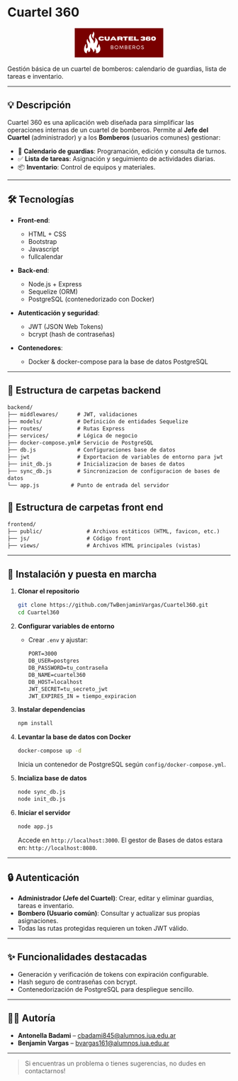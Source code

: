 # Cuartel 360

<p align="center">
  <img src="frontend/public/img/Logo2.png" alt="Logo Cuartel 360" width="200" />
</p>

Gestión básica de un cuartel de bomberos: calendario de guardias, lista de tareas e inventario.

---

## 💡 Descripción

Cuartel 360 es una aplicación web diseñada para simplificar las operaciones internas de un cuartel de bomberos. Permite al **Jefe del Cuartel** (administrador) y a los **Bomberos** (usuarios comunes) gestionar:

* 📅 **Calendario de guardias**: Programación, edición y consulta de turnos.
* ✅ **Lista de tareas**: Asignación y seguimiento de actividades diarias.
* 📦 **Inventario**: Control de equipos y materiales.

---

## 🛠 Tecnologías
* **Front-end**:
  * HTML + CSS
  * Bootstrap
  * Javascript
  * fullcalendar
    
* **Back‑end**:

  * Node.js + Express
  * Sequelize (ORM)
  * PostgreSQL (contenedorizado con Docker)

* **Autenticación y seguridad**:

  * JWT (JSON Web Tokens)
  * bcrypt (hash de contraseñas)

* **Contenedores**:

  * Docker & docker-compose para la base de datos PostgreSQL

---

## 📂 Estructura de carpetas backend

```plain
backend/
├── middlewares/      # JWT, validaciones
├── models/           # Definición de entidades Sequelize
├── routes/           # Rutas Express
├── services/         # Lógica de negocio
├── docker-compose.yml# Servicio de PostgreSQL
├── db.js             # Configuraciones base de datos
├── jwt               # Exportacion de variables de entorno para jwt
├── init_db.js        # Inicializacion de bases de datos
├── sync_db.js        # Sincronizacion de configuracion de bases de datos
└── app.js          # Punto de entrada del servidor 
```
## 📂 Estructura de carpetas front end

```plain
frontend/
├── public/              # Archivos estáticos (HTML, favicon, etc.)
├── js/                  # Código front
├── views/               # Archivos HTML principales (vistas) 
```

---

## 🚀 Instalación y puesta en marcha

1. **Clonar el repositorio**

   ```bash
   git clone https://github.com/TwBenjaminVargas/Cuartel360.git
   cd Cuartel360
   ```

2. **Configurar variables de entorno**

   * Crear `.env` y ajustar:

     ```env
     PORT=3000
     DB_USER=postgres
     DB_PASSWORD=tu_contraseña
     DB_NAME=cuartel360
     DB_HOST=localhost
     JWT_SECRET=tu_secreto_jwt
     JWT_EXPIRES_IN = tiempo_expiracion
     ```

3. **Instalar dependencias**

   ```bash
   npm install
   ```

4. **Levantar la base de datos con Docker**

   ```bash
   docker-compose up -d
   ```

   Inicia un contenedor de PostgreSQL según `config/docker-compose.yml`.

5. **Incializa base de datos**

   ```bash
   node sync_db.js
   node init_db.js
   ```

6. **Iniciar el servidor**

   ```bash
   node app.js
   ```

   Accede en `http://localhost:3000`.
   El gestor de Bases de datos estara en: `http://localhost:8080`.

---

## 🔒 Autenticación

* **Administrador (Jefe del Cuartel)**: Crear, editar y eliminar guardias, tareas e inventario.
* **Bombero (Usuario común)**: Consultar y actualizar sus propias asignaciones.
* Todas las rutas protegidas requieren un token JWT válido.

---

## ✨ Funcionalidades destacadas

* Generación y verificación de tokens con expiración configurable.
* Hash seguro de contraseñas con bcrypt.
* Contenedorización de PostgreSQL para despliegue sencillo.

---

## 👩‍💻 Autoría

* **Antonella Badami** – [cbadami845@alumnos.iua.edu.ar](mailto:cbadami845@alumnos.iua.edu.ar)
* **Benjamin Vargas** – [bvargas161@alumnos.iua.edu.ar](mailto:bvargas161@alumnos.iua.edu.ar)

---

> Si encuentras un problema o tienes sugerencias, no dudes en contactarnos!

